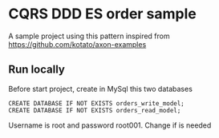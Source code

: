 # CQRS DDD ES order sample

A sample project using this pattern inspired from https://github.com/kotato/axon-examples
  
## Run locally

Before start project, create in MySql this two databases

```
CREATE DATABASE IF NOT EXISTS orders_write_model;
CREATE DATABASE IF NOT EXISTS orders_read_model;
``` 

Username is root and password root001. Change if is needed
